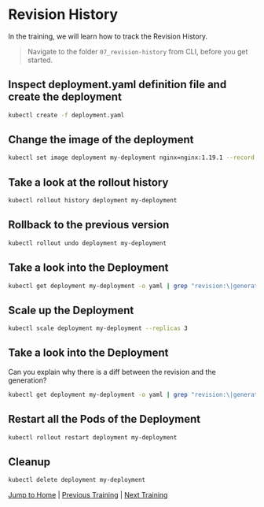 # Revision History

In the training, we will learn how to track the Revision History.

>Navigate to the folder `07_revision-history` from CLI, before you get started. 

## Inspect deployment.yaml definition file and create the deployment

```bash
kubectl create -f deployment.yaml
```

## Change the image of the deployment

```bash
kubectl set image deployment my-deployment nginx=nginx:1.19.1 --record
```

## Take a look at the rollout history

```bash
kubectl rollout history deployment my-deployment
```

## Rollback to the previous version

```bash
kubectl rollout undo deployment my-deployment
```

## Take a look into the Deployment

```bash
kubectl get deployment my-deployment -o yaml | grep "revision:\|generation:\|resourceVersion:"
```

## Scale up the Deployment

```bash
kubectl scale deployment my-deployment --replicas 3
```

## Take a look into the Deployment

Can you explain why there is a diff between the revision and the generation?

```bash
kubectl get deployment my-deployment -o yaml | grep "revision:\|generation:\|resourceVersion:"
```

## Restart all the Pods of the Deployment

```bash
kubectl rollout restart deployment my-deployment
```

## Cleanup

```bash
kubectl delete deployment my-deployment
```

[Jump to Home](../README.md) | [Previous Training](../06_deployments/README.md) | [Next Training](../08_static-persistence/README.md)
